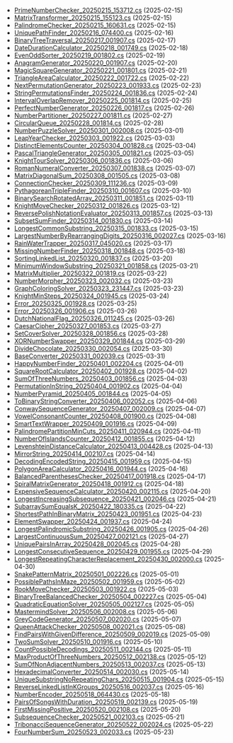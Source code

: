 
- [PrimeNumberChecker_20250215_153712.cs](./PrimeNumberChecker_20250215_153712.cs) (2025-02-15)
- [MatrixTransformer_20250215_155123.cs](./MatrixTransformer_20250215_155123.cs) (2025-02-15)
- [PalindromeChecker_20250215_160631.cs](./PalindromeChecker_20250215_160631.cs) (2025-02-15)
- [UniquePathFinder_20250216_074400.cs](./UniquePathFinder_20250216_074400.cs) (2025-02-16)
- [BinaryTreeTraversal_20250217_001907.cs](./BinaryTreeTraversal_20250217_001907.cs) (2025-02-17)
- [DateDurationCalculator_20250218_001749.cs](./DateDurationCalculator_20250218_001749.cs) (2025-02-18)
- [EvenOddSorter_20250219_001802.cs](./EvenOddSorter_20250219_001802.cs) (2025-02-19)
- [AnagramGenerator_20250220_001907.cs](./AnagramGenerator_20250220_001907.cs) (2025-02-20)
- [MagicSquareGenerator_20250221_001801.cs](./MagicSquareGenerator_20250221_001801.cs) (2025-02-21)
- [TriangleAreaCalculator_20250222_001722.cs](./TriangleAreaCalculator_20250222_001722.cs) (2025-02-22)
- [NextPermutationGenerator_20250223_001933.cs](./NextPermutationGenerator_20250223_001933.cs) (2025-02-23)
- [StringPermutationsFinder_20250224_001836.cs](./StringPermutationsFinder_20250224_001836.cs) (2025-02-24)
- [IntervalOverlapRemover_20250225_001814.cs](./IntervalOverlapRemover_20250225_001814.cs) (2025-02-25)
- [PerfectNumberGenerator_20250226_001817.cs](./PerfectNumberGenerator_20250226_001817.cs) (2025-02-26)
- [NumberPartitioner_20250227_001811.cs](./NumberPartitioner_20250227_001811.cs) (2025-02-27)
- [CircularQueue_20250228_001814.cs](./CircularQueue_20250228_001814.cs) (2025-02-28)
- [NumberPuzzleSolver_20250301_002008.cs](./NumberPuzzleSolver_20250301_002008.cs) (2025-03-01)
- [LeapYearChecker_20250303_001922.cs](./LeapYearChecker_20250303_001922.cs) (2025-03-03)
- [DistinctElementsCounter_20250304_001828.cs](./DistinctElementsCounter_20250304_001828.cs) (2025-03-04)
- [PascalTriangleGenerator_20250305_001821.cs](./PascalTriangleGenerator_20250305_001821.cs) (2025-03-05)
- [KnightTourSolver_20250306_001836.cs](./KnightTourSolver_20250306_001836.cs) (2025-03-06)
- [RomanNumeralConverter_20250307_001838.cs](./RomanNumeralConverter_20250307_001838.cs) (2025-03-07)
- [MatrixDiagonalSum_20250308_001505.cs](./MatrixDiagonalSum_20250308_001505.cs) (2025-03-08)
- [ConnectionChecker_20250309_111236.cs](./ConnectionChecker_20250309_111236.cs) (2025-03-09)
- [PythagoreanTripleFinder_20250310_001607.cs](./PythagoreanTripleFinder_20250310_001607.cs) (2025-03-10)
- [BinarySearchRotatedArray_20250311_001851.cs](./BinarySearchRotatedArray_20250311_001851.cs) (2025-03-11)
- [KnightMoveChecker_20250312_001826.cs](./KnightMoveChecker_20250312_001826.cs) (2025-03-12)
- [ReversePolishNotationEvaluator_20250313_001857.cs](./ReversePolishNotationEvaluator_20250313_001857.cs) (2025-03-13)
- [SubsetSumFinder_20250314_001830.cs](./SubsetSumFinder_20250314_001830.cs) (2025-03-14)
- [LongestCommonSubstring_20250315_001833.cs](./LongestCommonSubstring_20250315_001833.cs) (2025-03-15)
- [LargestNumberByRearrangingDigits_20250316_002027.cs](./LargestNumberByRearrangingDigits_20250316_002027.cs) (2025-03-16)
- [RainWaterTrapper_20250317_045020.cs](./RainWaterTrapper_20250317_045020.cs) (2025-03-17)
- [MissingNumberFinder_20250318_001848.cs](./MissingNumberFinder_20250318_001848.cs) (2025-03-18)
- [SortingLinkedList_20250320_001837.cs](./SortingLinkedList_20250320_001837.cs) (2025-03-20)
- [MinimumWindowSubstring_20250321_001858.cs](./MinimumWindowSubstring_20250321_001858.cs) (2025-03-21)
- [MatrixMultiplier_20250322_001819.cs](./MatrixMultiplier_20250322_001819.cs) (2025-03-22)
- [NumberMorpher_20250323_002032.cs](./NumberMorpher_20250323_002032.cs) (2025-03-23)
- [GraphColoringSolver_20250323_231447.cs](./GraphColoringSolver_20250323_231447.cs) (2025-03-23)
- [KnightMinSteps_20250324_001945.cs](./KnightMinSteps_20250324_001945.cs) (2025-03-24)
- [Error_20250325_001928.cs](./Error_20250325_001928.cs) (2025-03-25)
- [Error_20250326_001906.cs](./Error_20250326_001906.cs) (2025-03-26)
- [DutchNationalFlag_20250326_011245.cs](./DutchNationalFlag_20250326_011245.cs) (2025-03-26)
- [CaesarCipher_20250327_001853.cs](./CaesarCipher_20250327_001853.cs) (2025-03-27)
- [SetCoverSolver_20250328_001856.cs](./SetCoverSolver_20250328_001856.cs) (2025-03-28)
- [XORNumberSwapper_20250329_001844.cs](./XORNumberSwapper_20250329_001844.cs) (2025-03-29)
- [DivideChocolate_20250330_002054.cs](./DivideChocolate_20250330_002054.cs) (2025-03-30)
- [BaseConverter_20250331_002039.cs](./BaseConverter_20250331_002039.cs) (2025-03-31)
- [HappyNumberFinder_20250401_002204.cs](./HappyNumberFinder_20250401_002204.cs) (2025-04-01)
- [SquareRootCalculator_20250402_001928.cs](./SquareRootCalculator_20250402_001928.cs) (2025-04-02)
- [SumOfThreeNumbers_20250403_001856.cs](./SumOfThreeNumbers_20250403_001856.cs) (2025-04-03)
- [PermutationInString_20250404_001902.cs](./PermutationInString_20250404_001902.cs) (2025-04-04)
- [NumberPyramid_20250405_001844.cs](./NumberPyramid_20250405_001844.cs) (2025-04-05)
- [ToBinaryStringConverter_20250406_002052.cs](./ToBinaryStringConverter_20250406_002052.cs) (2025-04-06)
- [ConwaySequenceGenerator_20250407_002009.cs](./ConwaySequenceGenerator_20250407_002009.cs) (2025-04-07)
- [VowelConsonantCounter_20250408_001900.cs](./VowelConsonantCounter_20250408_001900.cs) (2025-04-08)
- [SmartTextWrapper_20250409_001916.cs](./SmartTextWrapper_20250409_001916.cs) (2025-04-09)
- [PalindromePartitionMinCuts_20250411_020944.cs](./PalindromePartitionMinCuts_20250411_020944.cs) (2025-04-11)
- [NumberOfIslandsCounter_20250412_001855.cs](./NumberOfIslandsCounter_20250412_001855.cs) (2025-04-12)
- [LevenshteinDistanceCalculator_20250413_004428.cs](./LevenshteinDistanceCalculator_20250413_004428.cs) (2025-04-13)
- [MirrorString_20250414_002107.cs](./MirrorString_20250414_002107.cs) (2025-04-14)
- [DecodingEncodedString_20250415_001959.cs](./DecodingEncodedString_20250415_001959.cs) (2025-04-15)
- [PolygonAreaCalculator_20250416_001944.cs](./PolygonAreaCalculator_20250416_001944.cs) (2025-04-16)
- [BalancedParenthesesChecker_20250417_001918.cs](./BalancedParenthesesChecker_20250417_001918.cs) (2025-04-17)
- [SpiralMatrixGenerator_20250418_001912.cs](./SpiralMatrixGenerator_20250418_001912.cs) (2025-04-18)
- [ExpensiveSequenceCalculator_20250420_002115.cs](./ExpensiveSequenceCalculator_20250420_002115.cs) (2025-04-20)
- [LongestIncreasingSubsequence_20250421_002046.cs](./LongestIncreasingSubsequence_20250421_002046.cs) (2025-04-21)
- [SubarraySumEqualsK_20250422_180335.cs](./SubarraySumEqualsK_20250422_180335.cs) (2025-04-22)
- [ShortestPathInBinaryMatrix_20250423_001951.cs](./ShortestPathInBinaryMatrix_20250423_001951.cs) (2025-04-23)
- [ElementSwapper_20250424_001937.cs](./ElementSwapper_20250424_001937.cs) (2025-04-24)
- [LongestPalindromicSubstring_20250426_001905.cs](./LongestPalindromicSubstring_20250426_001905.cs) (2025-04-26)
- [LargestContinuousSum_20250427_002121.cs](./LargestContinuousSum_20250427_002121.cs) (2025-04-27)
- [UniquePairsInArray_20250428_002045.cs](./UniquePairsInArray_20250428_002045.cs) (2025-04-28)
- [LongestConsecutiveSequence_20250429_001955.cs](./LongestConsecutiveSequence_20250429_001955.cs) (2025-04-29)
- [LongestRepeatingCharacterReplacement_20250430_002000.cs](./LongestRepeatingCharacterReplacement_20250430_002000.cs) (2025-04-30)
- [SnakePatternMatrix_20250501_002226.cs](./SnakePatternMatrix_20250501_002226.cs) (2025-05-01)
- [PossiblePathsInMaze_20250502_001959.cs](./PossiblePathsInMaze_20250502_001959.cs) (2025-05-02)
- [RookMoveChecker_20250503_001922.cs](./RookMoveChecker_20250503_001922.cs) (2025-05-03)
- [BinaryTreeBalancedChecker_20250504_002227.cs](./BinaryTreeBalancedChecker_20250504_002227.cs) (2025-05-04)
- [QuadraticEquationSolver_20250505_002127.cs](./QuadraticEquationSolver_20250505_002127.cs) (2025-05-05)
- [MastermindSolver_20250506_002008.cs](./MastermindSolver_20250506_002008.cs) (2025-05-06)
- [GreyCodeGenerator_20250507_002020.cs](./GreyCodeGenerator_20250507_002020.cs) (2025-05-07)
- [QueenAttackChecker_20250508_002021.cs](./QueenAttackChecker_20250508_002021.cs) (2025-05-08)
- [FindPairsWithGivenDifference_20250509_002019.cs](./FindPairsWithGivenDifference_20250509_002019.cs) (2025-05-09)
- [TwoSumSolver_20250510_001916.cs](./TwoSumSolver_20250510_001916.cs) (2025-05-10)
- [CountPossibleDecodings_20250511_002144.cs](./CountPossibleDecodings_20250511_002144.cs) (2025-05-11)
- [MaxProductOfThreeNumbers_20250512_002138.cs](./MaxProductOfThreeNumbers_20250512_002138.cs) (2025-05-12)
- [SumOfNonAdjacentNumbers_20250513_002037.cs](./SumOfNonAdjacentNumbers_20250513_002037.cs) (2025-05-13)
- [HexadecimalConverter_20250514_002030.cs](./HexadecimalConverter_20250514_002030.cs) (2025-05-14)
- [UniqueSubstringNoRepeatingChars_20250515_001904.cs](./UniqueSubstringNoRepeatingChars_20250515_001904.cs) (2025-05-15)
- [ReverseLinkedListInKGroups_20250516_002037.cs](./ReverseLinkedListInKGroups_20250516_002037.cs) (2025-05-16)
- [NumberEncoder_20250518_064430.cs](./NumberEncoder_20250518_064430.cs) (2025-05-18)
- [PairsOfSongsWithDuration_20250519_002139.cs](./PairsOfSongsWithDuration_20250519_002139.cs) (2025-05-19)
- [FirstMissingPositive_20250520_002108.cs](./FirstMissingPositive_20250520_002108.cs) (2025-05-20)
- [SubsequenceChecker_20250521_002103.cs](./SubsequenceChecker_20250521_002103.cs) (2025-05-21)
- [TribonacciSequenceGenerator_20250522_002024.cs](./TribonacciSequenceGenerator_20250522_002024.cs) (2025-05-22)
- [FourNumberSum_20250523_002033.cs](./FourNumberSum_20250523_002033.cs) (2025-05-23)
